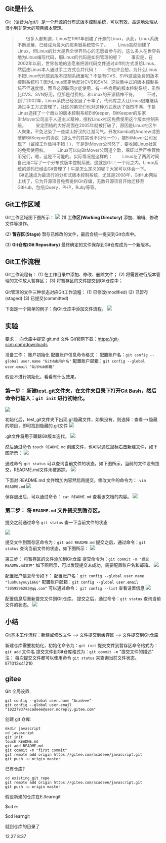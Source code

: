 ## Git是什么
Git（读音为/gɪt/）是一个开源的分布式版本控制系统，可以有效、高速地处理从很小到非常大的项目版本管理。
> &#160; &#160; &#160; &#160;很多人都知道，Linus在1991年创建了开源的Linux，从此，Linux系统不断发展，已经成为最大的服务器系统软件了。
&#160; &#160; &#160; &#160;Linus虽然创建了Linux，但Linux的壮大是靠全世界热心的志愿者参与的，这么多人在世界各地为Linux编写代码，那Linux的代码是如何管理的呢？
&#160; &#160; &#160; &#160;事实是，在2002年以前，世界各地的志愿者把源代码文件通过diff的方式发给Linus，然后由Linus本人通过手工方式合并代码！
&#160; &#160; &#160; &#160;你也许会想，为什么Linus不把Linux代码放到版本控制系统里呢？不是有CVS、SVN这些免费的版本控制系统吗？因为Linus坚定地反对CVS和SVN，这些集中式的版本控制系统不但速度慢，而且必须联网才能使用。有一些商用的版本控制系统，虽然比CVS、SVN好用，但那是付费的，和Linux的开源精神不符。
&#160; &#160; &#160; &#160;不过，到了2002年，Linux系统已经发展了十年了，代码库之大让Linus很难继续通过手工方式管理了，社区的弟兄们也对这种方式表达了强烈不满，于是Linus选择了一个商业的版本控制系统BitKeeper，BitKeeper的东家BitMover公司出于人道主义精神，授权Linux社区免费使用这个版本控制系统。
&#160; &#160; &#160; &#160;安定团结的大好局面在2005年就被打破了，原因是Linux社区牛人聚集，不免沾染了一些梁山好汉的江湖习气。开发Samba的Andrew试图破解BitKeeper的协议（这么干的其实也不只他一个），被BitMover公司发现了（监控工作做得不错！），于是BitMover公司怒了，要收回Linux社区的免费使用权。
&#160; &#160; &#160; &#160;Linus可以向BitMover公司道个歉，保证以后严格管教弟兄们，嗯，这是不可能的。实际情况是这样的：
&#160; &#160; &#160; &#160;Linus花了两周时间自己用C写了一个分布式版本控制系统，这就是Git！一个月之内，Linux系统的源码已经由Git管理了！牛是怎么定义的呢？大家可以体会一下。
&#160; &#160; &#160; &#160;Git迅速成为最流行的分布式版本控制系统，尤其是2008年，GitHub网站上线了，它为开源项目免费提供Git存储，无数开源项目开始迁移至GitHub，包括jQuery，PHP，Ruby等等。
## Git工作区域
Git工作区域图下图所示：
![](https://img-blog.csdnimg.cn/20200512213628925.png?x-oss-process=image/watermark,type_ZmFuZ3poZW5naGVpdGk,shadow_10,text_aHR0cHM6Ly9ibG9nLmNzZG4ubmV0L3phaXNodWl5aWZhbmd4eW0=,size_106,color_FF1111,t_70#pic_center)
(1) **工作区(Working Directory)**
添加、编辑、修改文件等操作。

(2) **暂存区(Stage)**
暂存已修改的文件，最后会统一提交到Git仓库中。

(3) **Git仓库(Git Repository)**
最终确定的文件保存到Git仓库成为一个新版本。

## Git工作流程
Git工作流程有：
(1) 在工作目录中添加、修改、删除文件；
(2) 将需要进行版本管理的文件放入暂存区；
(3) 将暂存区的文件提交到Git仓库中；
<br/>
<br/>
Git管理的文件三种状态对应Git工作流程：
(1) 已修改(modified)
(2) 已暂存(staged)
(3) 已提交(committed)


下面是一个简单的例子：向Git仓库中添加文件流程。
![](https://img-blog.csdnimg.cn/20200512212546977.png?x-oss-process=image/watermark,type_ZmFuZ3poZW5naGVpdGk,shadow_10,text_aHR0cHM6Ly9ibG9nLmNzZG4ubmV0L3phaXNodWl5aWZhbmd4eW0=,size_106,color_FF1111,t_70#pic_cente#pic_centerr)


## 实验
要求： 向仓库中提交 git.md 文件
Git官网下载：https://git-scm.com/downloads

准备工作： 账户初始化
配置账户信息命令格式：
配置账户名：`git config --global user.name "GitHub用户名"`
配置账户邮箱：`git config --global user.email "GitHub邮箱"`

假设不进行初始化，看看有什么效果。

### 第一步： 新建test_git文件夹，在文件夹目录下打开Git Bash，然后命令行输入：`git init` 进行初始化。
![](https://img-blog.csdnimg.cn/20200512212710133.png#pic_center)

初始化后，test_git文件夹下出现.git隐藏文件，如果没有，则选择：查看——>隐藏的项目，即可找到隐藏的.git文件
![](https://img-blog.csdnimg.cn/20200512212722422.png?x-oss-process=image/watermark,type_ZmFuZ3poZW5naGVpdGk,shadow_10,text_aHR0cHM6Ly9ibG9nLmNzZG4ubmV0L3phaXNodWl5aWZhbmd4eW0=,size_16,color_FFFFFF,t_70#pic_center)

.git文件将用于跟踪Git版本迭代。
![](https://img-blog.csdnimg.cn/20200512212825538.png?x-oss-process=image/watermark,type_ZmFuZ3poZW5naGVpdGk,shadow_10,text_aHR0cHM6Ly9ibG9nLmNzZG4ubmV0L3phaXNodWl5aWZhbmd4eW0=,size_16,color_FFFFFF,t_70#pic_center)

然后通过命令 `touch README.md` 创建文件，也可以通过鼠标右击新建文件，如下图所示：
![](https://img-blog.csdnimg.cn/20200512212836478.png?x-oss-process=image/watermark,type_ZmFuZ3poZW5naGVpdGk,shadow_10,text_aHR0cHM6Ly9ibG9nLmNzZG4ubmV0L3phaXNodWl5aWZhbmd4eW0=,size_16,color_FFFFFF,t_70#pic_center)

通过命令 `git status` 可以查询当前文件的状态。如下图所示，当前的文件没有提交，README.md文件未被追踪。
![](https://img-blog.csdnimg.cn/2020051221284843.png?x-oss-process=image/watermark,type_ZmFuZ3poZW5naGVpdGk,shadow_10,text_aHR0cHM6Ly9ibG9nLmNzZG4ubmV0L3phaXNodWl5aWZhbmd4eW0=,size_16,color_FFFFFF,t_70#pic_center)

下面对 README.md 文件增加内容然后再提交。修改文件的命令为：` vim README.md`
![](https://img-blog.csdnimg.cn/20200512212900145.png#pic_center)

保存退出后，可以通过命令： `cat README.md` 查看该文档的内容。
![](https://img-blog.csdnimg.cn/20200512212907638.png#pic_center)

### 第二步： 将 `README.md` 文件提交到暂存区。
提交之前通过命令 `git status` 查一下当前文件的状态

![](https://img-blog.csdnimg.cn/20200512212951918.png#pic_center)

提交文件到暂存区命令为：`git add README.md`
提交之后，通过命令：`git status` 查询当前文件的状态，如下图所示：
![](https://img-blog.csdnimg.cn/20200512213004403.png?x-oss-process=image/watermark,type_ZmFuZ3poZW5naGVpdGk,shadow_10,text_aHR0cHM6Ly9ibG9nLmNzZG4ubmV0L3phaXNodWl5aWZhbmd4eW0=,size_16,color_FFFFFF,t_70#pic_center)

第三步： 将暂存区的文件添加到Git仓库
提交命令为：`git commit -m "提交README.md文件"`
如下图所示，可以发现提交未成功，需要配置账户名和邮箱。
![](https://img-blog.csdnimg.cn/20200512213051676.png?x-oss-process=image/watermark,type_ZmFuZ3poZW5naGVpdGk,shadow_10,text_aHR0cHM6Ly9ibG9nLmNzZG4ubmV0L3phaXNodWl5aWZhbmd4eW0=,size_16,color_FFFFFF,t_70#pic_center)

配置账户信息命令如下：
配置账户名：`git config --global user.name "luohuayouyi666"`
配置账户邮箱：`git config --global user.email "2059596283@qq.com"`
可以通过命令： `git config --list` 查看设置信息
![](https://img-blog.csdnimg.cn/20200512213104558.png?x-oss-process=image/watermark,type_ZmFuZ3poZW5naGVpdGk,shadow_10,text_aHR0cHM6Ly9ibG9nLmNzZG4ubmV0L3phaXNodWl5aWZhbmd4eW0=,size_16,color_FFFFFF,t_70#pic_center)

配置信息后重新提交文件到Git仓库。
提交之后，通过命令：`git status` 查询当前文件的状态。
![](https://img-blog.csdnimg.cn/20200512213126313.png#pic_center)


## 小结
Git基本工作流程：新建或修改文件 ——> 文件提交到缓存区 ——> 文件提交到Git仓库

新建仓库需要初始化，初始化命令为：`git init`
提交文件到暂存区命令格式为：`git add` 文件名
提交文件到Git仓库格式为：`git commit -m` "提交文件的描述"
注： 每次提交文件都可以使用命令 `git status` 来查询当前文件状态。
li71013x41210



## gitee
Git 全局设置:
```git
git config --global user.name "Acadeee"
git config --global user.email "10227937+acadeee@user.noreply.gitee.com"
```
创建 git 仓库:
```git
mkdir javascript
cd javascript
git init
touch README.md
git add README.md
git commit -m "first commit"
git remote add origin https://gitee.com/acadeee/javascript.git
git push -u origin master
```
已有仓库?
```git
cd existing_git_repo
git remote add origin https://gitee.com/acadeee/javascript.git
git push -u origin master
```

假设新建的仓库在E:/learngit

$cd e:

$cd learngit

就到仓库的目录了

12.27
8:37